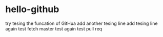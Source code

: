 # hello-github
try tesing the funcation of GitHua
add another tesing line
add tesing line again
test fetch master
test again
test pull req
